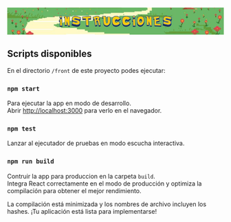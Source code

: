 ![](./src/assets/Instrucciones.jpg)

## Scripts disponibles

En el directorio `/front` de este proyecto podes ejecutar:

### `npm start`

Para ejecutar la app en modo de desarrollo.\
Abrir [http://localhost:3000](http://localhost:3000) para verlo en el navegador.

### `npm test`

Lanzar al ejecutador de pruebas en modo escucha interactiva.

### `npm run build`

Contruir la app para produccion en la carpeta `build`.\
Integra React correctamente en el modo de producción y optimiza la compilación para obtener el mejor rendimiento.

La compilación está minimizada y los nombres de archivo incluyen los hashes.
¡Tu aplicación está lista para implementarse!

